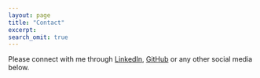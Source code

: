 ```yaml
---
layout: page
title: "Contact"
excerpt: 
search_omit: true
---
```


Please connect with me through <a href="https://linkedin.com/in/ianliew" title="Ian Liew on LinkedIn" target="_blank">LinkedIn</a>, <a href="https://github.com/ianliew" title="Ian Liew on Github" target="_blank">GitHub</a> or any other social media below.